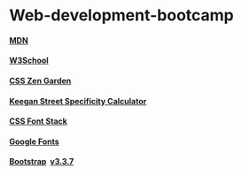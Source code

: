 # Web-development-bootcamp

#### [MDN](https://developer.mozilla.org/en-US/)

#### [W3School](https://www.w3schools.com/)

#### [CSS Zen Garden](http://www.csszengarden.com/)

#### [Keegan Street Specificity Calculator](https://specificity.keegan.st/)

#### [CSS Font Stack](https://www.cssfontstack.com/)

#### [Google Fonts](https://fonts.google.com/)

#### [Bootstrap](https://getbootstrap.com/)&nbsp;&nbsp;[v3.3.7](https://getbootstrap.com/docs/3.3/getting-started/#download)
